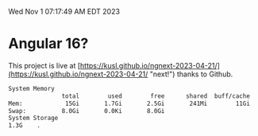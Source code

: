 Wed Nov  1 07:17:49 AM EDT 2023

# Angular 16?


This project is live at [https://kusl.github.io/ngnext-2023-04-21/](https://kusl.github.io/ngnext-2023-04-21/ "next!") thanks to Github.

```bash
System Memory
               total        used        free      shared  buff/cache   available
Mem:            15Gi       1.7Gi       2.5Gi       241Mi        11Gi        12Gi
Swap:          8.0Gi       0.0Ki       8.0Gi
System Storage
1.3G	.
```
